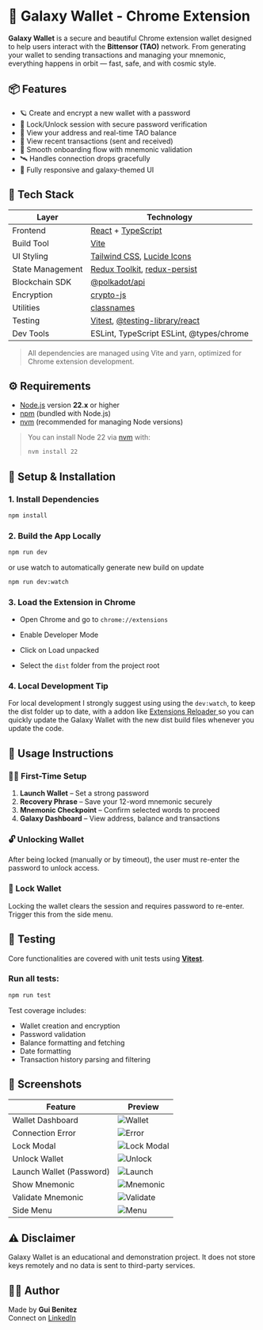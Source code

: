 # 🚀 Galaxy Wallet - Chrome Extension

**Galaxy Wallet** is a secure and beautiful Chrome extension wallet designed to help users interact with the **Bittensor (TAO)** network. From generating your wallet to sending transactions and managing your mnemonic, everything happens in orbit — fast, safe, and with cosmic style.

## 📦 Features

- 🪐 Create and encrypt a new wallet with a password
- 🔐 Lock/Unlock session with secure password verification
- 🌌 View your address and real-time TAO balance
- 📜 View recent transactions (sent and received)
- 🚀 Smooth onboarding flow with mnemonic validation
- 🛰️ Handles connection drops gracefully
- 🌈 Fully responsive and galaxy-themed UI

## 🧱 Tech Stack

| Layer            | Technology                                                                                                            |
| ---------------- | --------------------------------------------------------------------------------------------------------------------- |
| Frontend         | [React](https://react.dev/) + [TypeScript](https://www.typescriptlang.org/)                                           |
| Build Tool       | [Vite](https://vitejs.dev/)                                                                                           |
| UI Styling       | [Tailwind CSS](https://tailwindcss.com/), [Lucide Icons](https://lucide.dev/icons)                                    |
| State Management | [Redux Toolkit](https://redux-toolkit.js.org/), [redux-persist](https://github.com/rt2zz/redux-persist)               |
| Blockchain SDK   | [@polkadot/api](https://polkadot.js.org/docs/api/)                                                                    |
| Encryption       | [crypto-js](https://www.npmjs.com/package/crypto-js)                                                                  |
| Utilities        | [classnames](https://www.npmjs.com/package/classnames)                                                                |
| Testing          | [Vitest](https://vitest.dev/), [@testing-library/react](https://testing-library.com/docs/react-testing-library/intro) |
| Dev Tools        | ESLint, TypeScript ESLint, @types/chrome                                                                              |

> All dependencies are managed using Vite and yarn, optimized for Chrome extension development.

## ⚙️ Requirements

- [Node.js](https://nodejs.org/) version **22.x** or higher
- [npm](https://www.npmjs.com/) (bundled with Node.js)
- [nvm](https://github.com/nvm-sh/nvm) (recommended for managing Node versions)

> You can install Node 22 via [nvm](https://github.com/nvm-sh/nvm) with:
>
> ```bash
> nvm install 22
> ```

## 🧰 Setup & Installation

### 1. Install Dependencies

```bash
npm install
```

### 2. Build the App Locally

```bash
npm run dev
```

or use watch to automatically generate new build on update

```bash
npm run dev:watch
```

### 3. Load the Extension in Chrome

- Open Chrome and go to `chrome://extensions`

- Enable Developer Mode

- Click on Load unpacked

- Select the `dist` folder from the project root

### 4. Local Development Tip

For local development I strongly suggest using using the `dev:watch`, to keep the dist folder up to date, with a addon like [Extensions Reloader ](https://chromewebstore.google.com/detail/extensions-reloader/fimgfedafeadlieiabdeeaodndnlbhid) so you can quickly update the Galaxy Wallet with the new dist build files whenever you update the code.

## 📘 Usage Instructions

### 🧑‍🚀 First-Time Setup

1. **Launch Wallet** – Set a strong password
2. **Recovery Phrase** – Save your 12-word mnemonic securely
3. **Mnemonic Checkpoint** – Confirm selected words to proceed
4. **Galaxy Dashboard** – View address, balance and transactions

### 🔓 Unlocking Wallet

After being locked (manually or by timeout), the user must re-enter the password to unlock access.

### 🔐 Lock Wallet

Locking the wallet clears the session and requires password to re-enter. Trigger this from the side menu.

## 🧪 Testing

Core functionalities are covered with unit tests using **[Vitest](https://vitest.dev/)**.

### Run all tests:

```bash
npm run test
```

Test coverage includes:

- Wallet creation and encryption
- Password validation
- Balance formatting and fetching
- Date formatting
- Transaction history parsing and filtering

## 📸 Screenshots

| Feature                  | Preview                                          |
| ------------------------ | ------------------------------------------------ |
| Wallet Dashboard         | ![Wallet](./screenshots/wallet.png)              |
| Connection Error         | ![Error](./screenshots/error.png)                |
| Lock Modal               | ![Lock Modal](./screenshots/lock-modal.png)      |
| Unlock Wallet            | ![Unlock](./screenshots/unlock.png)              |
| Launch Wallet (Password) | ![Launch](./screenshots/launch.png)              |
| Show Mnemonic            | ![Mnemonic](./screenshots/show-mnemonic.png)     |
| Validate Mnemonic        | ![Validate](./screenshots/validate-mnemonic.png) |
| Side Menu                | ![Menu](./screenshots/menu.png)                  |

## ⚠️ Disclaimer

Galaxy Wallet is an educational and demonstration project. It does not store keys remotely and no data is sent to third-party services.

## 🧑‍💻 Author

Made by **Gui Benitez**  
Connect on [LinkedIn](https://linkedin.com/in/GuillermoCAB)
